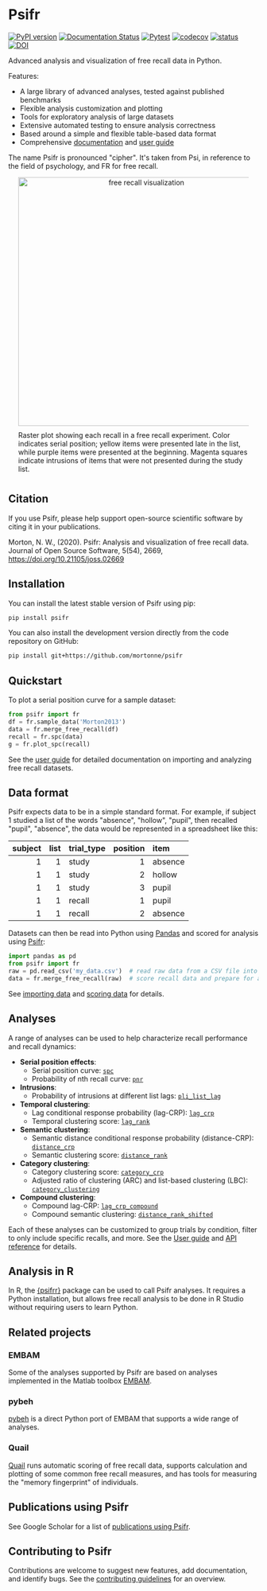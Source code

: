 # Psifr
[![PyPI version](https://badge.fury.io/py/psifr.svg)](https://badge.fury.io/py/psifr)
[![Documentation Status](https://readthedocs.org/projects/psifr/badge/?version=latest)](https://psifr.readthedocs.io/en/latest/?badge=latest)
[![Pytest](https://github.com/mortonne/psifr/actions/workflows/pytest.yml/badge.svg)](https://github.com/mortonne/psifr/actions/workflows/pytest.yml)
[![codecov](https://codecov.io/gh/mortonne/psifr/branch/master/graph/badge.svg)](https://codecov.io/gh/mortonne/psifr)
[![status](https://joss.theoj.org/papers/712d4452e465229d61d0e281d3d6f299/status.svg)](https://joss.theoj.org/papers/712d4452e465229d61d0e281d3d6f299)
[![DOI](https://zenodo.org/badge/248593723.svg)](https://zenodo.org/badge/latestdoi/248593723)

Advanced analysis and visualization of free recall data in Python.

Features:
* A large library of advanced analyses, tested against published benchmarks
* Flexible analysis customization and plotting
* Tools for exploratory analysis of large datasets
* Extensive automated testing to ensure analysis correctness
* Based around a simple and flexible table-based data format
* Comprehensive [documentation](https://psifr.readthedocs.io/en/stable/api/overview.html) and [user guide](https://psifr.readthedocs.io/en/stable/guide/overview.html)

The name Psifr is pronounced "cipher". It's taken from Psi, in reference to the field of psychology, and FR for free recall.

<div align="center">
  <div style="max-width:500px; margin:0 20px;">
    <img src="https://github.com/mortonne/psifr/blob/master/images/raster.png" alt="free recall visualization" width="500px">
    <div style="text-align:left; padding:10px 0;">
      Raster plot showing each recall in a free recall experiment. Color indicates serial position; yellow items were presented late in the list, while purple items were presented at the beginning. Magenta squares indicate intrusions of items that were not presented during the study list.
    </div>
  </div>
</div>

## Citation

If you use Psifr, please help support open-source scientific software by citing it in your publications.

Morton, N. W., (2020). 
Psifr: Analysis and visualization of free recall data. 
Journal of Open Source Software, 5(54), 2669, https://doi.org/10.21105/joss.02669

## Installation

You can install the latest stable version of Psifr using pip:

```bash
pip install psifr
```

You can also install the development version directly from the code
repository on GitHub:

```bash
pip install git+https://github.com/mortonne/psifr
```

## Quickstart

To plot a serial position curve for a sample dataset:

```python
from psifr import fr
df = fr.sample_data('Morton2013')
data = fr.merge_free_recall(df)
recall = fr.spc(data)
g = fr.plot_spc(recall)
```

See the [user guide](https://psifr.readthedocs.io/en/latest/guide/overview.html) for detailed documentation on importing and analyzing free recall datasets.

## Data format

Psifr expects data to be in a simple standard format. For example, if subject 1 studied a list of the words "absence", "hollow", "pupil", then recalled "pupil", "absence", the data would be represented in a spreadsheet like this:

| subject | list | trial_type | position | item    |
| ------: | ---: | :--------- | -------: | :------ |
|       1 |    1 | study      |        1 | absence |
|       1 |    1 | study      |        2 | hollow  |
|       1 |    1 | study      |        3 | pupil   |
|       1 |    1 | recall     |        1 | pupil   |
|       1 |    1 | recall     |        2 | absence |

Datasets can then be read into Python using [Pandas](https://pandas.pydata.org/)
and scored for analysis using [Psifr](https://psifr.readthedocs.io/en/latest/index.html):

```python
import pandas as pd
from psifr import fr
raw = pd.read_csv('my_data.csv')  # read raw data from a CSV file into a Pandas DataFrame
data = fr.merge_free_recall(raw)  # score recall data and prepare for analysis in Psifr
```

See [importing data](https://psifr.readthedocs.io/en/latest/guide/import.html) 
and [scoring data](https://psifr.readthedocs.io/en/latest/guide/score.html) for details.

## Analyses

A range of analyses can be used to help characterize recall performance and recall dynamics:
* __Serial position effects__:
  * Serial position curve: [`spc`](https://psifr.readthedocs.io/en/latest/api/api/psifr.fr.spc.html#psifr.fr.spc)
  * Probability of nth recall curve: [`pnr`](https://psifr.readthedocs.io/en/latest/api/api/psifr.fr.pnr.html#psifr.fr.pnr)
* __Intrusions__:
  * Probability of intrusions at different list lags: [`pli_list_lag`](https://psifr.readthedocs.io/en/latest/api/api/psifr.fr.pli_list_lag.html#psifr.fr.pli_list_lag)
* __Temporal clustering__:
  * Lag conditional response probability (lag-CRP): [`lag_crp`](https://psifr.readthedocs.io/en/latest/api/api/psifr.fr.lag_crp.html#psifr.fr.lag_crp)
  * Temporal clustering score: [`lag_rank`](https://psifr.readthedocs.io/en/latest/api/api/psifr.fr.lag_rank.html#psifr.fr.lag_rank)
* __Semantic clustering__:
  * Semantic distance conditional response probability (distance-CRP): [`distance_crp`](https://psifr.readthedocs.io/en/latest/api/api/psifr.fr.distance_crp.html#psifr.fr.distance_crp)
  * Semantic clustering score: [`distance_rank`](https://psifr.readthedocs.io/en/latest/api/api/psifr.fr.distance_rank.html#psifr.fr.distance_rank)
* __Category clustering__:
  * Category clustering score: [`category_crp`](https://psifr.readthedocs.io/en/latest/api/api/psifr.fr.category_crp.html#psifr.fr.category_crp)
  * Adjusted ratio of clustering (ARC) and list-based clustering (LBC): [`category_clustering`](https://psifr.readthedocs.io/en/latest/api/api/psifr.fr.category_clustering.html#psifr.fr.category_clustering)
* __Compound clustering__:
  * Compound lag-CRP: [`lag_crp_compound`](https://psifr.readthedocs.io/en/latest/api/api/psifr.fr.lag_crp_compound.html#psifr.fr.lag_crp_compound)
  * Compound semantic clustering: [`distance_rank_shifted`](https://psifr.readthedocs.io/en/latest/api/api/psifr.fr.distance_rank_shifted.html#psifr.fr.distance_rank_shifted)

Each of these analyses can be customized to group trials by condition, filter to only include specific recalls, and more. See the [User guide](https://psifr.readthedocs.io/en/stable/guide/overview.html) and [API reference](https://psifr.readthedocs.io/en/stable/api/overview.html) for details.

## Analysis in R

In R, the [{psifrr}](https://mortonne.github.io/psifrr/) package can be used to call Psifr analyses. It requires a Python installation, but allows free recall analysis to be done in R Studio without requiring users to learn Python.

## Related projects

### EMBAM
Some of the analyses supported by Psifr are based on analyses implemented in the Matlab toolbox [EMBAM](https://github.com/vucml/EMBAM).

### pybeh
[pybeh](https://github.com/pennmem/pybeh) is a direct Python port of EMBAM that supports a wide range of analyses.

### Quail
[Quail](https://github.com/ContextLab/quail) runs automatic scoring of free recall data, supports calculation and plotting of some common free recall measures, and has tools for measuring the "memory fingerprint" of individuals.

## Publications using Psifr

See Google Scholar for a list of [publications using Psifr](https://scholar.google.com/scholar?oi=bibs&hl=en&cites=15633316861794439696). 

## Contributing to Psifr

Contributions are welcome to suggest new features, add documentation, and identify bugs. See the [contributing guidelines](.github/CONTRIBUTING.md) for an overview. 
